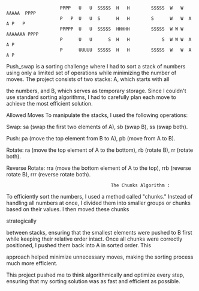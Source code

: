 

                        PPPP   U   U  SSSSS  H   H        SSSSS  W   W   AAAAA  PPPP
                        P   P  U   U  S      H   H        S      W   W  A     A P   P
                        PPPPP  U   U  SSSSS  HHHHH        SSSSS  W W W  AAAAAAA PPPP
                        P      U   U      S  H   H            S  W W W  A     A P
                        P      UUUUU  SSSSS  H   H        SSSSS  W   W  A     A P

Push_swap is a sorting challenge where I had to sort a stack of numbers using only a limited set of operations while minimizing the number of moves. The project consists of two stacks: A, which starts with all 

the numbers, and B, which serves as temporary storage. Since I couldn't use standard sorting algorithms, I had to carefully plan each move to achieve the most efficient solution.

Allowed Moves
To manipulate the stacks, I used the following operations:

Swap: sa (swap the first two elements of A), sb (swap B), ss (swap both).

Push: pa (move the top element from B to A), pb (move from A to B).

Rotate: ra (move the top element of A to the bottom), rb (rotate B), rr (rotate both).

Reverse Rotate: rra (move the bottom element of A to the top), rrb (reverse rotate B), rrr (reverse rotate both).

                                           The Chunks Algorithm :
To efficiently sort the numbers, I used a method called "chunks." Instead of handling all numbers at once, I divided them into smaller groups or chunks based on their values. I then moved these chunks 

strategically

between stacks, ensuring that the smallest elements were pushed to B first while keeping their relative order intact. Once all chunks were correctly positioned, I pushed them back into A in sorted order. This 

approach helped minimize unnecessary moves, making the sorting process much more efficient.

This project pushed me to think algorithmically and optimize every step, ensuring that my sorting solution was as fast and efficient as possible.
